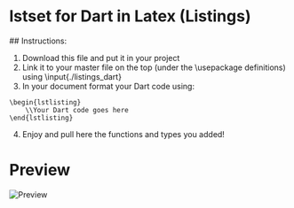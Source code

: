 # lstset for Dart in Latex (Listings)
## Instructions:
1. Download this file and put it in your project
2. Link it to your master file on the top (under the \usepackage definitions) using \input{./listings_dart}
3. In your document format your Dart code using:
```
\begin{lstlisting}
    \\Your Dart code goes here
\end{lstlisting}
```
4. Enjoy and pull here the functions and types you added!

# Preview
![Preview](https://raw.githubusercontent.com/rignaneseleo/Latex-listings-Dart/master/preview.png)
